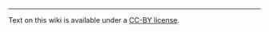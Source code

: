 
---


Text on this wiki is available under a [CC-BY license](http://creativecommons.org/licenses/by/3.0/).